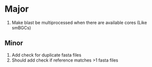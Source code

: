 # Major

1. Make blast be multiprocessed when there are available cores (Like smBGCs)

## Minor

1. Add check for duplicate fasta files
2. Should add check if reference matches >1 fasta files
